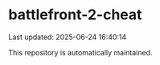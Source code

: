 # battlefront-2-cheat

Last updated: 2025-06-24 16:40:14

This repository is automatically maintained.
